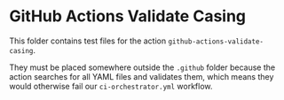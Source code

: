 # GitHub Actions Validate Casing

This folder contains test files for the action `github-actions-validate-casing`.

They must be placed somewhere outside the `.github` folder because the action searches for all YAML files and validates them, which means they would otherwise fail our `ci-orchestrator.yml` workflow.
